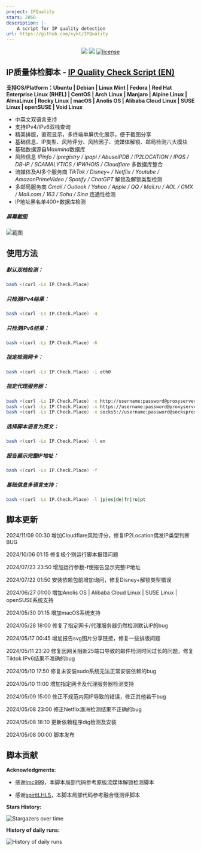 ```yaml
---
project: IPQuality
stars: 2860
description: |-
    A script for IP quality detection
url: https://github.com/xykt/IPQuality
---
```


<p align="center">
<img src="https://hits.seeyoufarm.com/api/count/keep/badge.svg?url=https%3A%2F%2Fip.check.place&count_bg=%2379C83D&title_bg=%23555555&icon=&icon_color=%23E7E7E7&title=Runs&edge_flat=false"/> 
<img src="https://hits.seeyoufarm.com/api/count/incr/badge.svg?url=https%3A%2F%2Fgithub.com%2Fxykt%2FIPQuality&count_bg=%233DC8C0&title_bg=%23555555&icon=&icon_color=%23E7E7E7&title=Visits&edge_flat=false"/> 
<a href="/LICENSE"><img src="https://img.shields.io/badge/License-AGPL%20v3-blue.svg" alt="license" /></a>  
</p>

## IP质量体检脚本  -  [IP Quality Check Script (EN)](https://github.com/xykt/IPQuality/blob/main/README_EN.md)

**支持OS/Platform：Ubuntu | Debian | Linux Mint | Fedora | Red Hat Enterprise Linux (RHEL) | CentOS | Arch Linux | Manjaro | Alpine Linux | AlmaLinux | Rocky Linux | macOS | Anolis OS | Alibaba Cloud Linux | SUSE Linux | openSUSE | Void Linux**

- 中英文双语言支持
- 支持IPv4/IPv6双栈查询
- 精美排版，直观显示，多终端单屏优化展示，便于截图分享
- 基础信息、IP类型、风险评分、风险因子、流媒体解锁、邮局检测六大模块
- 基础数据源自*Maxmind*数据库
- 风险信息 *IPinfo / ipregistry / ipapi / AbuseIPDB / IP2LOCATION / IPQS / DB-IP / SCAMALYTICS / IPWHOIS / Cloudflare* 多数据库整合
- 流媒体及AI多个服务商 *TikTok / Disney+ / Netflix / Youtube / AmazonPrimeVideo / Spotify / ChatGPT* 解锁及解锁类型检测
- 多邮局服务商 *Gmail / Outlook / Yahoo / Apple / QQ / Mail.ru / AOL / GMX / Mail.com / 163 / Sohu / Sina* 连通性检测
- IP地址黑名单400+数据库检测

##### 屏幕截图
![截图](https://raw.githubusercontent.com/xykt/IPQuality/main/img/cn_IPv4.svg)

## 使用方法

##### 默认双栈检测：
````bash
bash <(curl -Ls IP.Check.Place)
````

##### 只检测IPv4结果：
````bash
bash <(curl -Ls IP.Check.Place) -4
````

##### 只检测IPv6结果：
````bash
bash <(curl -Ls IP.Check.Place) -6
````

##### 指定检测网卡：
````bash
bash <(curl -Ls IP.Check.Place) -i eth0
````

##### 指定代理服务器：
````bash
bash <(curl -Ls IP.Check.Place) -x http://username:password@proxyserver:port
bash <(curl -Ls IP.Check.Place) -x https://username:password@proxyserver:port
bash <(curl -Ls IP.Check.Place) -x socks5://username:password@socksproxy:port
````

##### 选择脚本语言为英文：
````bash
bash <(curl -Ls IP.Check.Place) -l en
````

##### 报告展示完整IP地址：
````bash
bash <(curl -Ls IP.Check.Place) -f
````

##### 基础信息多语言支持：
````bash
bash <(curl -Ls IP.Check.Place) -l jp|es|de|fr|ru|pt
````

## 脚本更新

2024/11/09 00:30 增加Cloudflare风险评分，修复IP2Location偶发IP类型判断BUG

2024/10/06 01:15 修复极个别运行脚本报错问题

2024/07/23 23:50 增加运行参数-f使报告显示完整IP地址

2024/07/22 01:50 安装依赖包前增加询问，修复Disney+解锁类型错误

2024/06/27 01:00 增加Anolis OS | Alibaba Cloud Linux | SUSE Linux | openSUSE系统支持

2024/05/30 01:15 增加macOS系统支持

2024/05/28 18:00 修复了指定网卡/代理服务器仍然检测默认IP的bug

2024/05/17 00:45 增加报告svg图片分享链接，修复一些排版问题

2024/05/11 23:20 修复因网关阻断25端口导致的邮件检测时间过长的问题，修复Tiktok IPv6结果不准确的bug

2024/05/10 17:50 修复未安装sudo系统无法正常安装依赖的bug

2024/05/10 11:00 增加指定网卡及代理服务器检测支持

2024/05/09 15:00 修正不规范内网IP导致的错误，修正其他若干bug

2024/05/08 23:00 修正Netflix澳洲检测结果不正确的bug

2024/05/08 18:10 更新依赖程序dig检测及安装

2024/05/08 00:00 脚本发布

## 脚本贡献

**Acknowledgments:**

- 感谢[lmc999](https://github.com/lmc999/RegionRestrictionCheck)，本脚本局部代码参考原版流媒体解锁检测脚本

- 感谢[spiritLHLS](https://github.com/spiritLHLS/ecs)，本脚本局部代码参考融合怪测评脚本

**Stars History:**

![Stargazers over time](https://starchart.cc/xykt/IPQuality.svg?background=%23FFFFFF&axis=%23333333&line=%2377ff77)

**History of daily runs:**

![History of daily runs](https://hits.seeyoufarm.com/api/count/graph/dailyhits.svg?url=https://ip.check.place&date=20241109)

